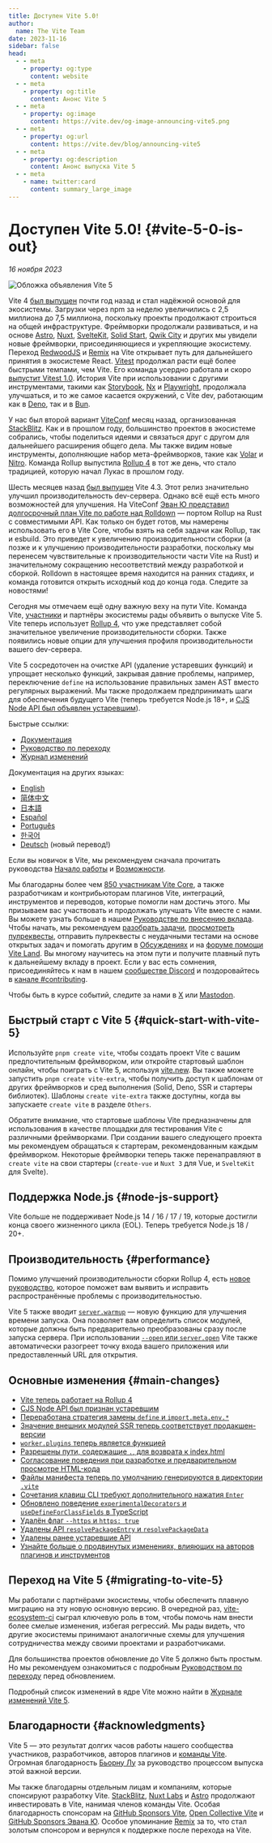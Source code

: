 ```yaml
---
title: Доступен Vite 5.0!
author:
  name: The Vite Team
date: 2023-11-16
sidebar: false
head:
  - - meta
    - property: og:type
      content: website
  - - meta
    - property: og:title
      content: Анонс Vite 5
  - - meta
    - property: og:image
      content: https://vite.dev/og-image-announcing-vite5.png
  - - meta
    - property: og:url
      content: https://vite.dev/blog/announcing-vite5
  - - meta
    - property: og:description
      content: Анонс выпуска Vite 5
  - - meta
    - name: twitter:card
      content: summary_large_image
---
```


# Доступен Vite 5.0! {#vite-5-0-is-out}

_16 ноября 2023_

![Обложка объявления Vite 5](/og-image-announcing-vite5.png)

Vite 4 [был выпущен](./announcing-vite4.md) почти год назад и стал надёжной основой для экосистемы. Загрузки через npm за неделю увеличились с 2,5 миллиона до 7,5 миллиона, поскольку проекты продолжают строиться на общей инфраструктуре. Фреймворки продолжали развиваться, и на основе [Astro](https://astro.build/), [Nuxt](https://nuxt.com/), [SvelteKit](https://kit.svelte.dev/), [Solid Start](https://www.solidjs.com/blog/introducing-solidstart), [Qwik City](https://qwik.builder.io/qwikcity/overview/) и других мы увидели новые фреймворки, присоединяющиеся и укрепляющие экосистему. Переход [RedwoodJS](https://redwoodjs.com/) и [Remix](https://remix.run/) на Vite открывает путь для дальнейшего принятия в экосистеме React. [Vitest](https://vitest.dev) продолжал расти ещё более быстрыми темпами, чем Vite. Его команда усердно работала и скоро [выпустит Vitest 1.0](https://github.com/vitest-dev/vitest/issues/3596). История Vite при использовании с другими инструментами, такими как [Storybook](https://storybook.js.org), [Nx](https://nx.dev) и [Playwright](https://playwright.dev), продолжала улучшаться, и то же самое касается окружений, с Vite dev, работающим как в [Deno](https://deno.com), так и в [Bun](https://bun.sh).

У нас был второй вариант [ViteConf](https://viteconf.org/23/replay) месяц назад, организованная [StackBlitz](https://stackblitz.com). Как и в прошлом году, большинство проектов в экосистеме собрались, чтобы поделиться идеями и связаться друг с другом для дальнейшего расширения общего дела. Мы также видим новые инструменты, дополняющие набор мета-фреймворков, такие как [Volar](https://volarjs.dev/) и [Nitro](https://nitro.unjs.io/). Команда Rollup выпустила [Rollup 4](https://rollupjs.org) в тот же день, что стало традицией, которую начал Лукаc в прошлом году.

Шесть месяцев назад [был выпущен](./announcing-vite4.md) Vite 4.3. Этот релиз значительно улучшил производительность dev-сервера. Однако всё ещё есть много возможностей для улучшения. На ViteConf [Эван Ю представил долгосрочный план Vite по работе над Rolldown](https://www.youtube.com/watch?v=hrdwQHoAp0M) — портом Rollup на Rust с совместимыми API. Как только он будет готов, мы намерены использовать его в Vite Core, чтобы взять на себя задачи как Rollup, так и esbuild. Это приведет к увеличению производительности сборки (а позже и к улучшению производительности разработки, поскольку мы перенесем чувствительные к производительности части Vite на Rust) и значительному сокращению несоответствий между разработкой и сборкой. Rolldown в настоящее время находится на ранних стадиях, и команда готовится открыть исходный код до конца года. Следите за новостями!

Сегодня мы отмечаем ещё одну важную веху на пути Vite. Команда Vite, [участники](https://github.com/vitejs/vite/graphs/contributors) и партнёры экосистемы рады объявить о выпуске Vite 5. Vite теперь использует [Rollup 4](https://github.com/vitejs/vite/pull/14508), что уже представляет собой значительное увеличение производительности сборки. Также появились новые опции для улучшения профиля производительности вашего dev-сервера.

Vite 5 сосредоточен на очистке API (удаление устаревших функций) и упрощает несколько функций, закрывая давние проблемы, например, переключение `define` на использование правильных замен AST вместо регулярных выражений. Мы также продолжаем предпринимать шаги для обеспечения будущего Vite (теперь требуется Node.js 18+, и [CJS Node API был объявлен устаревшим](/guide/migration#deprecate-cjs-node-api)).

Быстрые ссылки:

- [Документация](/)
- [Руководство по переходу](/guide/migration)
- [Журнал изменений](https://github.com/vitejs/vite/blob/main/packages/vite/CHANGELOG.md#500-2023-11-16)

Документация на других языках:

- [English](https://vite.dev)
- [简体中文](https://cn.vite.dev/)
- [日本語](https://ja.vite.dev/)
- [Español](https://es.vite.dev/)
- [Português](https://pt.vite.dev/)
- [한국어](https://ko.vite.dev/)
- [Deutsch](https://de.vite.dev/) (новый перевод!)

Если вы новичок в Vite, мы рекомендуем сначала прочитать руководства [Начало работы](/guide/) и [Возможности](/guide/features).

Мы благодарны более чем [850 участникам Vite Core](https://github.com/vitejs/vite/graphs/contributors), а также разработчикам и контрибьюторам плагинов Vite, интеграций, инструментов и переводов, которые помогли нам достичь этого. Мы призываем вас участвовать и продолжать улучшать Vite вместе с нами. Вы можете узнать больше в нашем [Руководстве по внесению вклада](https://github.com/vitejs/vite/blob/main/CONTRIBUTING.md). Чтобы начать, мы рекомендуем [разобрать задачи](https://github.com/vitejs/vite/issues), [просмотреть пулреквесты](https://github.com/vitejs/vite/pulls), отправить пулреквесты с неудачными тестами на основе открытых задач и помогать другим в [Обсуждениях](https://github.com/vitejs/vite/discussions) и на [форуме помощи Vite Land](https://discord.com/channels/804011606160703521/1019670660856942652). Вы многому научитесь на этом пути и получите плавный путь к дальнейшему вкладу в проект. Если у вас есть сомнения, присоединяйтесь к нам в нашем [сообществе Discord](http://chat.vite.dev/) и поздоровайтесь в [канале #contributing](https://discord.com/channels/804011606160703521/804439875226173480).

Чтобы быть в курсе событий, следите за нами в [X](https://twitter.com/vite_js) или [Mastodon](https://webtoo.ls/@vite).

## Быстрый старт с Vite 5 {#quick-start-with-vite-5}

Используйте `pnpm create vite`, чтобы создать проект Vite с вашим предпочтительным фреймворком, или откройте стартовый шаблон онлайн, чтобы поиграть с Vite 5, используя [vite.new](https://vite.new). Вы также можете запустить `pnpm create vite-extra`, чтобы получить доступ к шаблонам от других фреймворков и сред выполнения (Solid, Deno, SSR и стартеры библиотек). Шаблоны `create vite-extra` также доступны, когда вы запускаете `create vite` в разделе `Others`.

Обратите внимание, что стартовые шаблоны Vite предназначены для использования в качестве площадки для тестирования Vite с различными фреймворками. При создании вашего следующего проекта мы рекомендуем обращаться к стартерам, рекомендованным каждым фреймворком. Некоторые фреймворки теперь также перенаправляют в `create vite` на свои стартеры (`create-vue` и `Nuxt 3` для Vue, и `SvelteKit` для Svelte).

## Поддержка Node.js {#node-js-support}

Vite больше не поддерживает Node.js 14 / 16 / 17 / 19, которые достигли конца своего жизненного цикла (EOL). Теперь требуется Node.js 18 / 20+.

## Производительность {#performance}

Помимо улучшений производительности сборки Rollup 4, есть [новое руководство](/guide/performance), которое поможет вам выявить и исправить распространённые проблемы с производительностью.

Vite 5 также вводит [`server.warmup`](/guide/performance.html#warm-up-frequently-used-files) — новую функцию для улучшения времени запуска. Она позволяет вам определить список модулей, которые должны быть предварительно преобразованы сразу после запуска сервера. При использовании [`--open` или `server.open`](/config/server-options.html#server-open) Vite также автоматически разогреет точку входа вашего приложения или предоставленный URL для открытия.

## Основные изменения {#main-changes}

- [Vite теперь работает на Rollup 4](/guide/migration#rollup-4)
- [CJS Node API был признан устаревшим](/guide/migration#deprecate-cjs-node-api)
- [Переработана стратегия замены `define` и `import.meta.env.*`](/guide/migration#rework-define-and-import-meta-env-replacement-strategy)
- [Значение внешних модулей SSR теперь соответствует продакшен-версии](/guide/migration#ssr-externalized-modules-value-now-matches-production)
- [`worker.plugins` теперь является функцией](/guide/migration#worker-plugins-is-now-a-function)
- [Разрешены пути, содержащие `.`, для возврата к index.html](/guide/migration#allow-path-containing-to-fallback-to-index-html)
- [Согласование поведения при разработке и предварительном просмотре HTML-кода](/guide/migration#align-dev-and-preview-html-serving-behaviour)
- [Файлы манифеста теперь по умолчанию генерируются в директории `.vite`](/guide/migration#manifest-files-are-now-generated-in-vite-directory-by-default)
- [Сочетания клавиш CLI требуют дополнительного нажатия `Enter`](/guide/migration#cli-shortcuts-require-an-additional-enter-press)
- [Обновлено поведение `experimentalDecorators` и `useDefineForClassFields` в TypeScript](/guide/migration#update-experimentaldecorators-and-usedefineforclassfields-typescript-behaviour)
- [Удалён флаг `--https` и `https: true`](/guide/migration#remove-https-flag-and-https-true)
- [Удалены API `resolvePackageEntry` и `resolvePackageData`](/guide/migration#remove-resolvepackageentry-and-resolvepackagedata-apis)
- [Удалены ранее устаревшие API](/guide/migration#removed-deprecated-apis)
- [Узнайте больше о продвинутых изменениях, влияющих на авторов плагинов и инструментов](/guide/migration#advanced)

## Переход на Vite 5 {#migrating-to-vite-5}

Мы работали с партнёрами экосистемы, чтобы обеспечить плавную миграцию на эту новую основную версию. В очередной раз, [vite-ecosystem-ci](https://www.youtube.com/watch?v=7L4I4lDzO48) сыграл ключевую роль в том, чтобы помочь нам внести более смелые изменения, избегая регрессий. Мы рады видеть, что другие экосистемы принимают аналогичные схемы для улучшения сотрудничества между своими проектами и разработчиками.

Для большинства проектов обновление до Vite 5 должно быть простым. Но мы рекомендуем ознакомиться с подробным [Руководством по переходу](/guide/migration) перед обновлением.

Подробный список изменений в ядре Vite можно найти в [Журнале изменений Vite 5](https://github.com/vitejs/vite/blob/main/packages/vite/CHANGELOG.md#500-2023-11-16).

## Благодарности {#acknowledgments}

Vite 5 — это результат долгих часов работы нашего сообщества участников, разработчиков, авторов плагинов и [команды Vite](/team). Огромная благодарность [Бьорну Лу](https://twitter.com/bluwyoo) за руководство процессом выпуска этой важной версии.

Мы также благодарны отдельным лицам и компаниям, которые спонсируют разработку Vite. [StackBlitz](https://stackblitz.com/), [Nuxt Labs](https://nuxtlabs.com/) и [Astro](https://astro.build) продолжают инвестировать в Vite, нанимая членов команды Vite. Особая благодарность спонсорам на [GitHub Sponsors Vite](https://github.com/sponsors/vitejs), [Open Collective Vite](https://opencollective.com/vite) и [GitHub Sponsors Эвана Ю](https://github.com/sponsors/yyx990803). Особое упоминание [Remix](https://remix.run/) за то, что стал золотым спонсором и вернулся к поддержке после перехода на Vite.
